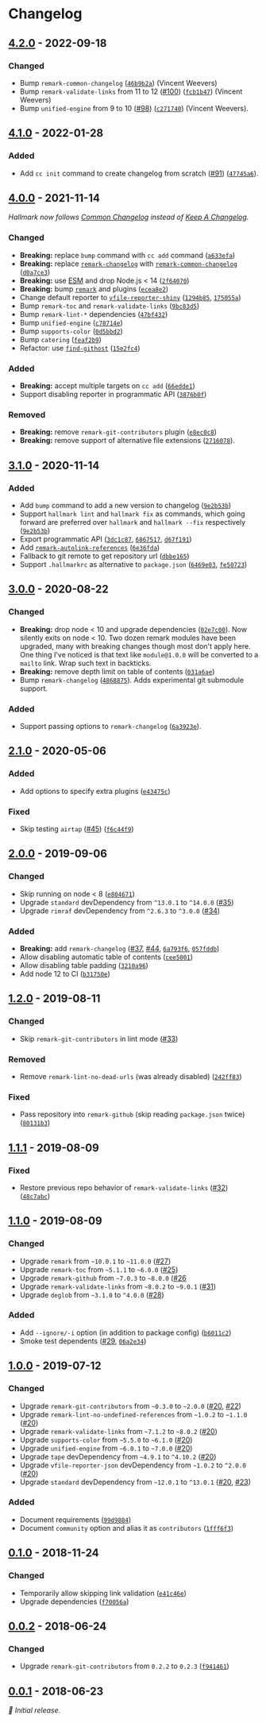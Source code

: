 # Changelog

## [4.2.0] - 2022-09-18

### Changed

- Bump `remark-common-changelog` ([`46b9b2a`](https://github.com/vweevers/hallmark/commit/46b9b2a)) (Vincent Weevers)
- Bump `remark-validate-links` from 11 to 12 ([#100](https://github.com/vweevers/hallmark/issues/100)) ([`fcb1b47`](https://github.com/vweevers/hallmark/commit/fcb1b47)) (Vincent Weevers)
- Bump `unified-engine` from 9 to 10 ([#98](https://github.com/vweevers/hallmark/issues/98)) ([`c271740`](https://github.com/vweevers/hallmark/commit/c271740)) (Vincent Weevers).

## [4.1.0] - 2022-01-28

### Added

- Add `cc init` command to create changelog from scratch ([#91](https://github.com/vweevers/hallmark/issues/91)) ([`47745a6`](https://github.com/vweevers/hallmark/commit/47745a6)).

## [4.0.0] - 2021-11-14

_Hallmark now follows [Common Changelog](https://common-changelog.org/) instead of [Keep A Changelog](https://keepachangelog.com/)._

### Changed

- **Breaking:** replace `bump` command with `cc add` command ([`a633efa`](https://github.com/vweevers/hallmark/commit/a633efa))
- **Breaking:** replace [`remark-changelog`](https://github.com/vweevers/remark-changelog) with [`remark-common-changelog`](https://github.com/vweevers/remark-common-changelog) ([`d0a7ce3`](https://github.com/vweevers/hallmark/commit/d0a7ce3))
- **Breaking:** use [ESM](https://developer.mozilla.org/en-US/docs/Web/JavaScript/Guide/Modules) and drop Node.js < 14 ([`2f64070`](https://github.com/vweevers/hallmark/commit/2f64070))
- **Breaking:** bump [`remark`](https://github.com/remarkjs/remark/tree/main/packages/remark) and plugins ([`ecea8e2`](https://github.com/vweevers/hallmark/commit/ecea8e2))
- Change default reporter to [`vfile-reporter-shiny`](https://github.com/vweevers/vfile-reporter-shiny) ([`1294b85`](https://github.com/vweevers/hallmark/commit/1294b85), [`175055a`](https://github.com/vweevers/hallmark/commit/175055a))
- Bump `remark-toc` and `remark-validate-links` ([`9bc83d5`](https://github.com/vweevers/hallmark/commit/9bc83d5))
- Bump `remark-lint-*` dependencies ([`47bf432`](https://github.com/vweevers/hallmark/commit/47bf432))
- Bump `unified-engine` ([`c78714e`](https://github.com/vweevers/hallmark/commit/c78714e))
- Bump `supports-color` ([`0d5bbd2`](https://github.com/vweevers/hallmark/commit/0d5bbd2))
- Bump `catering` ([`feaf2b9`](https://github.com/vweevers/hallmark/commit/feaf2b9))
- Refactor: use [`find-githost`](https://github.com/vweevers/find-githost) ([`15e2fc4`](https://github.com/vweevers/hallmark/commit/15e2fc4))

### Added

- **Breaking:** accept multiple targets on `cc add` ([`66edde1`](https://github.com/vweevers/hallmark/commit/66edde1))
- Support disabling reporter in programmatic API ([`3876b0f`](https://github.com/vweevers/hallmark/commit/3876b0f))

### Removed

- **Breaking:** remove `remark-git-contributors` plugin ([`e8ec0c8`](https://github.com/vweevers/hallmark/commit/e8ec0c8))
- **Breaking:** remove support of alternative file extensions ([`2716078`](https://github.com/vweevers/hallmark/commit/2716078)).

## [3.1.0] - 2020-11-14

### Added

- Add `bump` command to add a new version to changelog ([`9e2b53b`](https://github.com/vweevers/hallmark/commit/9e2b53b))
- Support `hallmark lint` and `hallmark fix` as commands, which going forward are preferred over `hallmark` and `hallmark --fix` respectively ([`9e2b53b`](https://github.com/vweevers/hallmark/commit/9e2b53b))
- Export programmatic API ([`3dc1c87`](https://github.com/vweevers/hallmark/commit/3dc1c87), [`6867517`](https://github.com/vweevers/hallmark/commit/6867517), [`d67f191`](https://github.com/vweevers/hallmark/commit/d67f191))
- Add [`remark-autolink-references`](https://github.com/vweevers/remark-autolink-references) ([`6e36fda`](https://github.com/vweevers/hallmark/commit/6e36fda))
- Fallback to git remote to get repository url ([`dbbe165`](https://github.com/vweevers/hallmark/commit/dbbe165))
- Support `.hallmarkrc` as alternative to `package.json` ([`6469e03`](https://github.com/vweevers/hallmark/commit/6469e03), [`fe50723`](https://github.com/vweevers/hallmark/commit/fe50723))

## [3.0.0] - 2020-08-22

### Changed

- **Breaking:** drop node < 10 and upgrade dependencies ([`02e7c00`](https://github.com/vweevers/hallmark/commit/02e7c00)). Now silently exits on node < 10. Two dozen remark modules have been upgraded, many with breaking changes though most don't apply here. One thing I've noticed is that text like `module@1.0.0` will be converted to a `mailto` link. Wrap such text in backticks.
- **Breaking:** remove depth limit on table of contents ([`031a6ae`](https://github.com/vweevers/hallmark/commit/031a6ae))
- Bump `remark-changelog` ([`4868875`](https://github.com/vweevers/hallmark/commit/4868875)). Adds experimental git submodule support.

### Added

- Support passing options to `remark-changelog` ([`6a3923e`](https://github.com/vweevers/hallmark/commit/6a3923e)).

## [2.1.0] - 2020-05-06

### Added

- Add options to specify extra plugins ([`e43475c`](https://github.com/vweevers/hallmark/commit/e43475c))

### Fixed

- Skip testing `airtap` ([#45](https://github.com/vweevers/hallmark/issues/45)) ([`f6c44f9`](https://github.com/vweevers/hallmark/commit/f6c44f9))

## [2.0.0] - 2019-09-06

### Changed

- Skip running on node < 8 ([`e804671`](https://github.com/vweevers/hallmark/commit/e804671))
- Upgrade `standard` devDependency from `^13.0.1` to `^14.0.0` ([#35](https://github.com/vweevers/hallmark/issues/35))
- Upgrade `rimraf` devDependency from `^2.6.3` to `^3.0.0` ([#34](https://github.com/vweevers/hallmark/issues/34))

### Added

- **Breaking:** add `remark-changelog` ([#37](https://github.com/vweevers/hallmark/issues/37), [#44](https://github.com/vweevers/hallmark/issues/44), [`6a793f6`](https://github.com/vweevers/hallmark/commit/6a793f6), [`057fddb`](https://github.com/vweevers/hallmark/commit/057fddb))
- Allow disabling automatic table of contents ([`cee5001`](https://github.com/vweevers/hallmark/commit/cee5001))
- Allow disabling table padding ([`3210a96`](https://github.com/vweevers/hallmark/commit/3210a96))
- Add node 12 to CI ([`b31750e`](https://github.com/vweevers/hallmark/commit/b31750e))

## [1.2.0] - 2019-08-11

### Changed

- Skip `remark-git-contributors` in lint mode ([#33](https://github.com/vweevers/hallmark/issues/33))

### Removed

- Remove `remark-lint-no-dead-urls` (was already disabled) ([`242ff83`](https://github.com/vweevers/hallmark/commit/242ff83))

### Fixed

- Pass repository into `remark-github` (skip reading `package.json` twice) ([`80131b3`](https://github.com/vweevers/hallmark/commit/80131b3))

## [1.1.1] - 2019-08-09

### Fixed

- Restore previous repo behavior of `remark-validate-links` ([#32](https://github.com/vweevers/hallmark/issues/32)) ([`48c7abc`](https://github.com/vweevers/hallmark/commit/48c7abc))

## [1.1.0] - 2019-08-09

### Changed

- Upgrade `remark` from `~10.0.1` to `~11.0.0` ([#27](https://github.com/vweevers/hallmark/issues/27))
- Upgrade `remark-toc` from `~5.1.1` to `~6.0.0` ([#25](https://github.com/vweevers/hallmark/issues/25))
- Upgrade `remark-github` from `~7.0.3` to `~8.0.0` ([#26](https://github.com/vweevers/hallmark/issues/26)
- Upgrade `remark-validate-links` from `~8.0.2` to `~9.0.1` ([#31](https://github.com/vweevers/hallmark/issues/31))
- Upgrade `deglob` from `~3.1.0` to `^4.0.0` ([#28](https://github.com/vweevers/hallmark/issues/28))

### Added

- Add `--ignore/-i` option (in addition to package config) ([`b6011c2`](https://github.com/vweevers/hallmark/commit/b6011c2))
- Smoke test dependents ([#29](https://github.com/vweevers/hallmark/issues/29), [`06a2e34`](https://github.com/vweevers/hallmark/commit/06a2e34))

## [1.0.0] - 2019-07-12

### Changed

- Upgrade `remark-git-contributors` from `~0.3.0` to `~2.0.0` ([#20](https://github.com/vweevers/hallmark/issues/20), [#22](https://github.com/vweevers/hallmark/issues/22))
- Upgrade `remark-lint-no-undefined-references` from `~1.0.2` to `~1.1.0` ([#20](https://github.com/vweevers/hallmark/issues/20))
- Upgrade `remark-validate-links` from `~7.1.2` to `~8.0.2` ([#20](https://github.com/vweevers/hallmark/issues/20))
- Upgrade `supports-color` from `~5.5.0` to `~6.1.0` ([#20](https://github.com/vweevers/hallmark/issues/20))
- Upgrade `unified-engine` from `~6.0.1` to `~7.0.0` ([#20](https://github.com/vweevers/hallmark/issues/20))
- Upgrade `tape` devDependency from `~4.9.1` to `^4.10.2` ([#20](https://github.com/vweevers/hallmark/issues/20))
- Upgrade `vfile-reporter-json` devDependency from `~1.0.2` to `^2.0.0` ([#20](https://github.com/vweevers/hallmark/issues/20))
- Upgrade `standard` devDependency from `~12.0.1` to `^13.0.1` ([#20](https://github.com/vweevers/hallmark/issues/20), [#23](https://github.com/vweevers/hallmark/issues/23))

### Added

- Document requirements ([`99d9884`](https://github.com/vweevers/hallmark/commit/99d9884))
- Document `community` option and alias it as `contributors` ([`1fff6f3`](https://github.com/vweevers/hallmark/commit/1fff6f3))

## [0.1.0] - 2018-11-24

### Changed

- Temporarily allow skipping link validation ([`e41c46e`](https://github.com/vweevers/hallmark/commit/e41c46e))
- Upgrade dependencies ([`f70056a`](https://github.com/vweevers/hallmark/commit/f70056a))

## [0.0.2] - 2018-06-24

### Changed

- Upgrade `remark-git-contributors` from `0.2.2` to `0.2.3` ([`f941461`](https://github.com/vweevers/hallmark/commit/f941461))

## [0.0.1] - 2018-06-23

_:seedling: Initial release._

[4.2.0]: https://github.com/vweevers/hallmark/releases/tag/v4.2.0

[4.1.0]: https://github.com/vweevers/hallmark/releases/tag/v4.1.0

[4.0.0]: https://github.com/vweevers/hallmark/releases/tag/v4.0.0

[3.1.0]: https://github.com/vweevers/hallmark/releases/tag/v3.1.0

[3.0.0]: https://github.com/vweevers/hallmark/releases/tag/v3.0.0

[2.1.0]: https://github.com/vweevers/hallmark/releases/tag/v2.1.0

[2.0.0]: https://github.com/vweevers/hallmark/releases/tag/v2.0.0

[1.2.0]: https://github.com/vweevers/hallmark/releases/tag/v1.2.0

[1.1.1]: https://github.com/vweevers/hallmark/releases/tag/v1.1.1

[1.1.0]: https://github.com/vweevers/hallmark/releases/tag/v1.1.0

[1.0.0]: https://github.com/vweevers/hallmark/releases/tag/v1.0.0

[0.1.0]: https://github.com/vweevers/hallmark/releases/tag/v0.1.0

[0.0.2]: https://github.com/vweevers/hallmark/releases/tag/v0.0.2

[0.0.1]: https://github.com/vweevers/hallmark/releases/tag/v0.0.1
